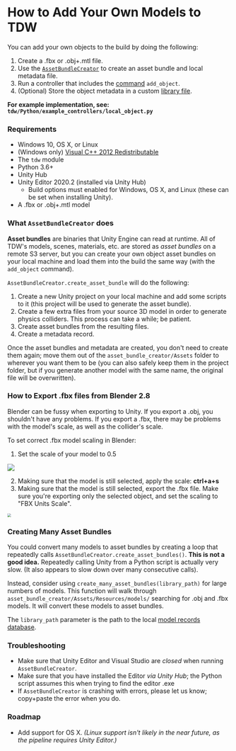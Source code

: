# How to Add Your Own Models to TDW

You can add your own objects to the build by doing the following:

1. Create a .fbx  or .obj+.mtl file.
2. Use the [`AssetBundleCreator`](../python/asset_bundle_creator.md) to create an asset bundle and local metadata file.
3. Run a controller that includes the [command](../api/command_api.md) `add_object`.
4. (Optional) Store the object metadata in a custom [library file](../python/librarian/model_librarian.md).

**For example implementation, see: `tdw/Python/example_controllers/local_object.py`**

### Requirements

- Windows 10, OS X, or Linux
- (Windows only) [Visual C++ 2012 Redistributable](https://www.microsoft.com/en-au/download/confirmation.aspx?id=30679)
- The `tdw` module
- Python 3.6+
- Unity Hub
- Unity Editor 2020.2 (installed via Unity Hub)
  - Build options must enabled for Windows, OS X, and Linux (these can  be set when installing Unity).
- A .fbx or .obj+.mtl model

### What `AssetBundleCreator` does

**Asset bundles** are binaries that Unity Engine can read at runtime. All of TDW's models, scenes, materials, etc. are stored as _asset bundles_ on a remote S3 server, but you can create your own object asset bundles on your local machine and load them into the build the same way (with the `add_object` command).

`AssetBundleCreator.create_asset_bundle` will do the following:

1. Create a new Unity project on your local machine and add some scripts to it (this project will be used to generate the asset bundle).
2. Create a few extra files from your source 3D model in order to generate physics colliders. This process can take a while; be patient.
3. Create asset bundles from the resulting files.
4. Create a metadata record.

Once the asset bundles and metadata are created, you don't need to create them again; move them out of the `asset_bundle_creator/Assets` folder to wherever you want them to be (you can also safely keep them in the project folder, but if you generate another model with the same name, the original file will be overwritten).

### How to Export .fbx files from Blender 2.8

Blender can be fussy when exporting to Unity. If you export a .obj, you shouldn't have any problems. If you export a .fbx, there may be problems with the model's scale, as well as the collider's scale.

To set correct .fbx model scaling in Blender:

1. Set the scale of your model to 0.5

![](../images/blender_export/0_set_scale.png)

2. Making sure that the model is still selected, apply the scale: **ctrl+a+s**
3. Making sure that the model is still selected, export the .fbx file. Make sure you're exporting only the selected object, and set the scaling to "FBX Units Scale".

<img src="../images/blender_export/1_export.png" style="zoom:50%;" />

### Creating Many Asset Bundles

You could convert many models to asset bundles by creating a loop that repeatedly calls `AssetBundleCreator.create_asset_bundles()`. **This is not a good idea.** Repeatedly calling Unity from a Python script is actually very slow. (It also appears to slow down over many consecutive calls).

Instead, consider using `create_many_asset_bundles(library_path)` for large numbers of models. This function will walk through `asset_bundle_creator/Assets/Resources/models/` searching for .obj and .fbx models. It will convert these models to asset bundles.

The `library_path` parameter is the path to the local [model records database](../python/librarian/model_librarian.md). 

### Troubleshooting

- Make sure that Unity Editor and Visual Studio are _closed_ when running `AssetBundleCreator`.
- Make sure that you have installed the Editor _via Unity Hub_; the Python script assumes this when trying to find the editor .exe
- If `AssetBundleCreator` is crashing with errors, please let us know; copy+paste the error when you do.

### Roadmap

- Add support for OS X. _(Linux support isn't likely in the near future, as the pipeline requires Unity Editor.)_

